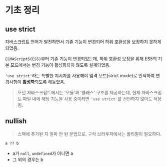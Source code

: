 # 기초 정리

## use strict

자바스크립트 언어가 발전하면서 기존 기능이 변경되어 하위 호환성을 보장하지 못하게 되었음.

`ECMAScript5(ES5)`부터 기존 기능이 변경되었는데, 하위 호환성 보장을 위해 ES5의 기본 모드에서는 변경 기능이 활성화되지 않도록 설계되었음.

`'use strict'`라는 특별한 지시자를 사용해야 엄격 모드(strict mode)로 인식하여 변경사항이 **활성화**되도록 해놓았음.

> 모던 자바스크립트에서는 '모듈'과 '클래스' 구조를 제공하는데, 현재 자바스크립트 파일 내에 해당 기능을 사용 중이라면 `'use strict'`를 선언하지 않아도 적용 됨.

## nullish

> 스펙에 추가된 지 얼마 안 된 문법으로, 구식 브라우저에서는 폴리필이 필요하다.

`a ?? b`

- a가 `null`, `undefined`가 아니면 a
- 그 외의 경우는 b